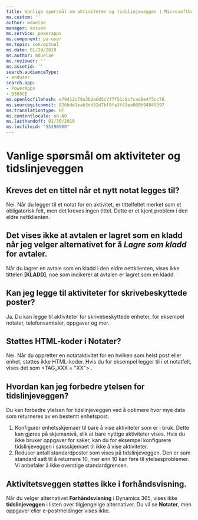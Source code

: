 ```yaml
---
title: Vanlige spørsmål om aktiviteter og tidslinjeveggen | MicrosoftDocs
ms.custom: ''
author: mduelae
manager: kvivek
ms.service: powerapps
ms.component: pa-user
ms.topic: conceptual
ms.date: 01/29/2019
ms.author: mduelae
ms.reviewer: ''
ms.assetid: ''
search.audienceType:
- enduser
search.app:
- PowerApps
- D365CE
ms.openlocfilehash: e79412c79a3b2a6d5c7f7f51c8cfcad8e4f5cc78
ms.sourcegitcommit: 826bde1eab3dd32d7bf9fa3f43ea069694845597
ms.translationtype: HT
ms.contentlocale: nb-NO
ms.lasthandoff: 01/30/2019
ms.locfileid: "55290960"
---
```

# <a name="frequently-asked-questions-about-activities-and-the-timeline-wall"></a>Vanlige spørsmål om aktiviteter og tidslinjeveggen  

## <a name="is-a-title-required-when-adding-a-new-note"></a>Kreves det en tittel når et nytt notat legges til?

Nei. Når du legger til et notat for en aktivitet, er tittelfeltet merket som et obligatorisk felt, men det kreves ingen tittel. Dette er et kjent problem i den eldre nettklienten.

## <a name="for-an-appointment-when-i-choose-the-option-to-save-as-draft-it-doesnt-show-that-the-appointment-has-been-saved-as-a-draft"></a>Det vises ikke at avtalen er lagret som en kladd når jeg velger alternativet for å *Lagre som kladd* for avtaler.

Når du lagrer en avtale som en kladd i den eldre nettklienten, vises ikke tittelen **[KLADD]**, noe som indikerer at avtalen er lagret som en kladd.

## <a name="can-i-add-activities-to-read-only-records"></a>Kan jeg legge til aktiviteter for skrivebeskyttede poster?

Ja. Du kan legge til aktiviteter for skrivebeskyttede enheter, for eksempel notater, telefonsamtaler, oppgaver og mer. 

## <a name="are-html-tags-supported-in-notes"></a>Støttes HTML-koder i **Notater**?

Nei. Når du oppretter en notataktivitet for en hvilken som helst post eller enhet, støttes ikke HTML-koder. Hvis du for eksempel legger til <TAG> </TAG> i et notatfelt, vises det som <TAG_XXX = "XX"> </TAG>.

## <a name="how-can-i-improve-performance-on-timeline-wall"></a>Hvordan kan jeg forbedre ytelsen for tidslinjeveggen?

Du kan forbedre ytelsen for tidslinjeveggen ved å optimere hvor mye data som returneres av en bestemt enhetspost. 

1.  Konfigurer enhetsskjemaer til bare å vise aktiviteter som er i bruk.  Dette kan gjøres på skjemanivå, slik at bare nyttige aktiviteter vises.  Hvis du ikke bruker oppgaver for saker, kan du for eksempel konfigurere tidslinjeveggen i saksskjemaet til ikke å vise aktiviteter.
2.  Reduser antall standardposter som vises på tidslinjeveggen.  Den er som standard satt til å returnere 10, mer enn 10 kan føre til ytelsesproblemer.  Vi anbefaler å ikke overstige standardgrensen. 

## <a name="activity-wall-is-not-supported-in-print-preview"></a>Aktivitetsveggen støttes ikke i forhåndsvisning.

Når du velger alternativet **Forhåndsvisning** i Dynamics 365, vises ikke **tidslinjeveggen** i listen over tilgjengelige alternativer. Du vil se **Notater**, men oppgaver eller e-postmeldinger vises ikke.





